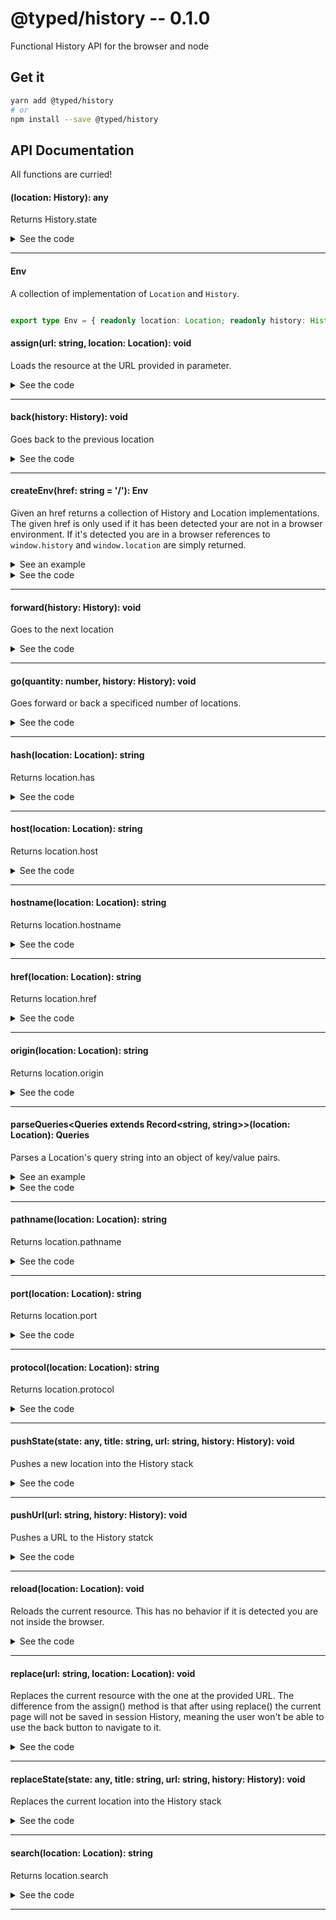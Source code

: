 # @typed/history -- 0.1.0

Functional History API for the browser and node

## Get it
```sh
yarn add @typed/history
# or
npm install --save @typed/history
```

## API Documentation

All functions are curried!

#### (location: History): any

<p>

Returns History.state

</p>


<details>
<summary>See the code</summary>

```typescript

export const state: <A extends Record<string, any> = {}>(
  history: History
) => Readonly<A> = prop<History, 'state'>('state')

// Interfaces
export interface Go {
  (quantity: string, history: History): void
  (quantity: string): (history: History) => void
}

export interface StateArity4 {
  (state: any, title: string | null, url: string, history: History): void
  (state: any, title: string | null, url: string): StateArity1
  (state: any, title: string | null): StateArity2
  (state: any): StateArity3
}

export interface StateArity3 {
  (title: string | null, url: string, history: History): void
  (title: string | null, url: string): StateArity1
  (title: string | null): StateArity2
}

export interface StateArity2 {
  (url: string, history: History): void
  (url: string): StateArity1
}

export interface StateArity1 {
  (history: History): void
}

```

</details>
<hr />


#### Env

<p>

A collection of implementation of `Location` and `History`.

</p>


```typescript

export type Env = { readonly location: Location; readonly history: History }

```


#### assign(url: string, location: Location): void

<p>

Loads the resource at the URL provided in parameter.

</p>


<details>
<summary>See the code</summary>

```typescript

export const assign: Assign = invoker<Location, string, void>(1, 'assign')

```

</details>
<hr />


#### back(history: History): void

<p>

Goes back to the previous location

</p>


<details>
<summary>See the code</summary>

```typescript

export const back = invoker<History, void>(0, 'back')

```

</details>
<hr />


#### createEnv(href: string = '/'): Env

<p>

Given an href returns a collection of History and Location implementations. 
The given href is only used if it has been detected your are not in a browser
environment. If it's detected you are in a browser references to `window.history`
and `window.location` are simply returned.

</p>


<details>
  <summary>See an example</summary>
  
```typescript
import { createEnv, href, pushState } from '@typed/history'

const { history, location } = createEnv('https://my.example.com/')

console.log(href(location)) // logs => https://my.example.com/

pushState(null, null, 'https://my.example.com/other')

console.log(href(location)) // logs => https://my.example.com/other
```

</details>

<details>
<summary>See the code</summary>

```typescript

export function createEnv(href: string = '/'): Env {
  if (location && history) return { location, history }

  const serverLocation = new ServerLocation(href)
  const serverHistory = new ServerHistory(serverLocation)
  serverLocation.setHistory(serverHistory)

  return {
    location: serverLocation,
    history: serverHistory,
  }
}

```

</details>
<hr />


#### forward(history: History): void

<p>

Goes to the next location

</p>


<details>
<summary>See the code</summary>

```typescript

export const forward = invoker<History, void>(0, 'forward')

```

</details>
<hr />


#### go(quantity: number, history: History): void

<p>

Goes forward or back a specificed number of locations.

</p>


<details>
<summary>See the code</summary>

```typescript

export const go: Go = invoker<History, string, void>(1, 'go')

```

</details>
<hr />


#### hash(location: Location): string

<p>

Returns location.has

</p>


<details>
<summary>See the code</summary>

```typescript

export const hash = prop<Location, 'hash'>('hash')

```

</details>
<hr />


#### host(location: Location): string

<p>

Returns location.host

</p>


<details>
<summary>See the code</summary>

```typescript

export const host = prop<Location, 'host'>('host')

```

</details>
<hr />


#### hostname(location: Location): string

<p>

Returns location.hostname

</p>


<details>
<summary>See the code</summary>

```typescript

export const hostname = prop<Location, 'hostname'>('hostname')

```

</details>
<hr />


#### href(location: Location): string

<p>

Returns location.href

</p>


<details>
<summary>See the code</summary>

```typescript

export const href = prop<Location, 'href'>('href')

```

</details>
<hr />


#### origin(location: Location): string

<p>

Returns location.origin

</p>


<details>
<summary>See the code</summary>

```typescript

export const origin = prop<Location, 'origin'>('origin')

```

</details>
<hr />


#### parseQueries\<Queries extends Record\<string, string\>\>(location: Location): Queries

<p>

Parses a Location's query string into an object of key/value pairs.

</p>


<details>
  <summary>See an example</summary>
  
```typescript
import { createEnv, pushUrl, parseQueries } from '@typed/history'

const { history, location } = createEnv()

console.log(parseQueries(location)) // logs => {}

pushUrl('/?q=hello&lang=en', history)

console.log(parseQueries(location)) // logs => { q: 'hello', lang: 'en' }
```

</details>

<details>
<summary>See the code</summary>

```typescript

export function parseQueries<Queries extends Record<string, string> = {}>(
  location: Location
): Readonly<Queries> {
  const { search } = location
  const queries = {} as Queries

  if (!search) return queries

  location.search.replace(
    QUERYSTRING_REGEX,
    (_: string, name: string, value: string) => {
      if (name) queries[name] = value

      return value
    }
  )

  return queries
}

```

</details>
<hr />


#### pathname(location: Location): string

<p>

Returns location.pathname

</p>


<details>
<summary>See the code</summary>

```typescript

export const pathname = prop<Location, 'pathname'>('pathname')

```

</details>
<hr />


#### port(location: Location): string

<p>

Returns location.port

</p>


<details>
<summary>See the code</summary>

```typescript

export const port = prop<Location, 'port'>('port')

```

</details>
<hr />


#### protocol(location: Location): string

<p>

Returns location.protocol

</p>


<details>
<summary>See the code</summary>

```typescript

export const protocol = prop<Location, 'protocol'>('protocol')

```

</details>
<hr />


#### pushState(state: any, title: string, url: string, history: History): void

<p>

Pushes a new location into the History stack

</p>


<details>
<summary>See the code</summary>

```typescript

export const pushState: StateArity4 = invoker<
  History,
  any,
  string,
  string,
  void
>(3, 'pushState')

```

</details>
<hr />


#### pushUrl(url: string, history: History): void

<p>

Pushes a URL to the History statck

</p>


<details>
<summary>See the code</summary>

```typescript

export const pushUrl: StateArity2 = pushState({}, '')

```

</details>
<hr />


#### reload(location: Location): void

<p>

Reloads the current resource. This has no behavior if it is detected you are
not inside the browser.

</p>


<details>
<summary>See the code</summary>

```typescript

export const reload = invoker<Location, void>(0, 'reload')

```

</details>
<hr />


#### replace(url: string, location: Location): void

<p>

Replaces the current resource with the one at the provided URL. The 
difference from the assign() method is that after using replace() the current 
page will not be saved in session History, meaning the user won't be able to 
use the back button to navigate to it.

</p>


<details>
<summary>See the code</summary>

```typescript

export const replace: Replace = invoker<Location, string, void>(1, 'replace')

// Interfaces
export interface Assign {
  (url: string, location: Location): void
  (url: string): (location: Location) => void
}

export interface Replace {
  (url: string, location: Location): void
  (url: string): (location: Location) => void
}

```

</details>
<hr />


#### replaceState(state: any, title: string, url: string, history: History): void

<p>

Replaces the current location into the History stack

</p>


<details>
<summary>See the code</summary>

```typescript

export const replaceState: StateArity4 = invoker<
  History,
  any,
  string,
  string,
  void
>(3, 'replaceState')

```

</details>
<hr />


#### search(location: Location): string

<p>

Returns location.search

</p>


<details>
<summary>See the code</summary>

```typescript

export const search = prop<Location, 'search'>('search')

```

</details>
<hr />
